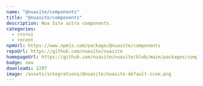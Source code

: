 ```yaml
---
name: "@nuasite/components"
title: "@nuasite/components"
description: Nua Site astro components.
categories:
  - css+ui
  - recent
npmUrl: https://www.npmjs.com/package/@nuasite/components
repoUrl: https://github.com/nuasite/nuasite
homepageUrl: https://github.com/nuasite/nuasite/blob/main/packages/components/README.md
badge: new
downloads: 2297
image: /assets/integrations/@nuasite/nuasite-default-icon.png
---
```

